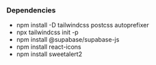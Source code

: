 ### Dependencies
- npm install -D tailwindcss postcss autoprefixer
- npx tailwindcss init -p
- npm install @supabase/supabase-js
- npm install react-icons
- npm install sweetalert2